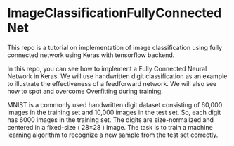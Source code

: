 # ImageClassificationFullyConnectedNet
This repo is a tutorial on implementation of image classification using fully connected network using Keras with tensorflow backend.

In this repo, you can see how to implement a Fully Connected Neural Network in Keras. We will use handwritten digit classification as an example to illustrate the effectiveness of a feedforward network. We will also see how to spot and overcome Overfitting during training.

MNIST is a commonly used handwritten digit dataset consisting of 60,000 images in the training set and 10,000 images in the test set. So, each digit has 6000 images in the training set. The digits are size-normalized and centered in a fixed-size ( 28×28 ) image. The task is to train a machine learning algorithm to recognize a new sample from the test set correctly.
